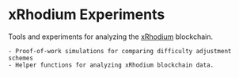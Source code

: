 # xRhodium Experiments

Tools and experiments for analyzing the [xRhodium](https://xrhodium.org/) blockchain.

    - Proof-of-work simulations for comparing difficulty adjustment schemes
    - Helper functions for analyzing xRhodium blockchain data.
